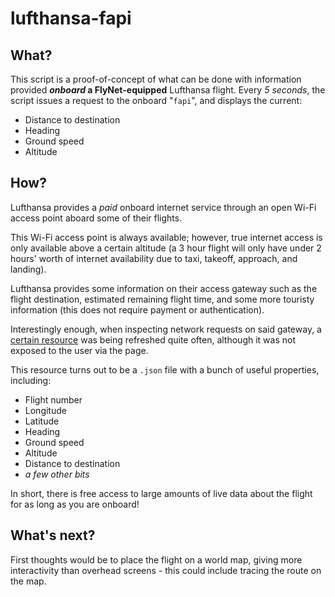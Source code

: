 # lufthansa-fapi

## What?
This script is a proof-of-concept of what can be done with information provided **_onboard_ a FlyNet-equipped** Lufthansa flight.
Every _5 seconds_, the script issues a request to the onboard "`fapi`", and displays the current:
- Distance to destination
- Heading
- Ground speed
- Altitude

## How?
Lufthansa provides a _paid_ onboard internet service through an open Wi-Fi access point aboard some of their flights.

This Wi-Fi access point is always available; however, true internet access is only available above a certain altitude (a 3 hour flight will only have under 2 hours' worth of internet availability due to taxi, takeoff, approach, and landing).

Lufthansa provides some information on their access gateway such as the flight destination, estimated remaining flight time, and some more touristy information (this does not require payment or authentication).

Interestingly enough, when inspecting network requests on said gateway, a [certain resource](http://ww2.lufthansa-flynet.com/fapi/flightData) was being refreshed quite often, although it was not exposed to the user via the page.

This resource turns out to be a `.json` file with a bunch of useful properties, including:
- Flight number
- Longitude
- Latitude
- Heading
- Ground speed
- Altitude
- Distance to destination
- _a few other bits_

In short, there is free access to large amounts of live data about the flight for as long as you are onboard!

## What's next?
First thoughts would be to place the flight on a world map, giving more interactivity than overhead screens - this could include tracing the route on the map.

